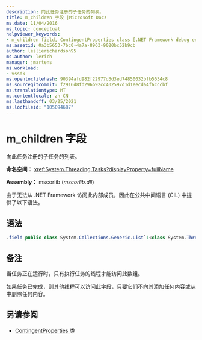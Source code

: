 ```yaml
---
description: 向此任务注册的子任务的列表。
title: m_children 字段 |Microsoft Docs
ms.date: 11/04/2016
ms.topic: conceptual
helpviewer_keywords:
- m_children field, ContingentProperties class [.NET Framework debug engines]
ms.assetid: 0a3b5653-7bc0-4a7a-8963-9020bc52b9cb
author: leslierichardson95
ms.author: lerich
manager: jmartens
ms.workload:
- vssdk
ms.openlocfilehash: 90394afd982f22977d3d3ed74850032bfb5634c8
ms.sourcegitcommit: f2916d8fd296b92cc402597d1d1eecda4f6cccbf
ms.translationtype: MT
ms.contentlocale: zh-CN
ms.lasthandoff: 03/25/2021
ms.locfileid: "105094687"
---
```

# <a name="m_children-field"></a>m_children 字段
向此任务注册的子任务的列表。

 **命名空间：** <xref:System.Threading.Tasks?displayProperty=fullName>

 **Assembly：** mscorlib (*mscorlib.dll*) 

 由于无法从 .NET Framework 访问此内部成员，因此在公共中间语言 (CIL) 中提供了以下语法。

## <a name="syntax"></a>语法

```csharp
.field public class System.Collections.Generic.List`1<class System.Threading.Tasks.Task> m_children
```

## <a name="remarks"></a>备注
 当任务正在运行时，只有执行任务的线程才能访问此数组。

 如果任务已完成，则其他线程可以访问此字段，只要它们不向其添加任何内容或从中删除任何内容。

## <a name="see-also"></a>另请参阅
- [ContingentProperties 类](../../extensibility/debugger/contingentproperties-class-internal-members.md)
